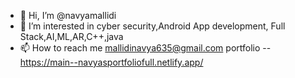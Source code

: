 - 👋 Hi, I’m @navyamallidi
- 👀 I’m interested in cyber security,Android App development, Full Stack,AI,ML,AR,C++,java
- 📫 How to reach me mallidinavya635@gmail.com
portfolio -- https://main--navyasportfoliofull.netlify.app/
<!---
navyamallidi/navyamallidi is a ✨ special ✨ repository because its `README.md` (this file) appears on your GitHub profile.
You can click the Preview link to take a look at your changes.
--->
